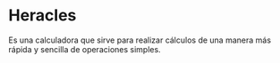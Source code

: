 # Heracles
Es una calculadora que sirve para realizar cálculos de una manera más rápida y sencilla de operaciones simples.
